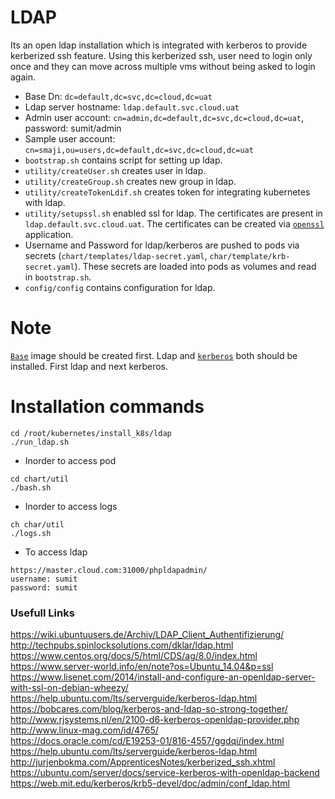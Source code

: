 # LDAP

Its an open ldap installation which is integrated with kerberos to provide kerberized ssh 
feature. Using this kerberized ssh, user need to login only once and they can move across
multiple vms without being asked to login again.
- Base Dn: `dc=default,dc=svc,dc=cloud,dc=uat`
- Ldap server hostname: `ldap.default.svc.cloud.uat`
- Admin user account: `cn=admin,dc=default,dc=svc,dc=cloud,dc=uat`, password: sumit/admin
- Sample user account: `cn=smaji,ou=users,dc=default,dc=svc,dc=cloud,dc=uat`
- `bootstrap.sh` contains script for setting up ldap.
- `utility/createUser.sh` creates user in ldap.
- `utility/createGroup.sh` creates new group in ldap.
- `utility/createTokenLdif.sh` creates token for integrating kubernetes with ldap.
- `utility/setupssl.sh` enabled ssl for ldap. The certificates are present in `ldap.default.svc.cloud.uat`.
The certificates can be created via [`openssl`](https://github.com/sumitmaji/openssl) application.
- Username and Password for ldap/kerberos are pushed to pods via secrets 
(`chart/templates/ldap-secret.yaml`, `char/template/krb-secret.yaml`). These secrets are loaded
into pods as volumes and read in `bootstrap.sh`.
- `config/config` contains configuration for ldap.

# Note
[`Base`](https://github.com/sumitmaji/base/tree/trusty) image should be created first.
Ldap and [`kerberos`](https://github.com/sumitmaji/kubernetes/tree/master/install_k8s/kerberos) both should be installed. First ldap and next kerberos.

# Installation commands

```console
cd /root/kubernetes/install_k8s/ldap
./run_ldap.sh
```

- Inorder to access pod
```console
cd chart/util
./bash.sh
```

- Inorder to access logs
```console
ch char/util
./logs.sh
```

- To access ldap
```console
https://master.cloud.com:31000/phpldapadmin/
username: sumit
password: sumit
```

### Usefull Links

https://wiki.ubuntuusers.de/Archiv/LDAP_Client_Authentifizierung/<br>
http://techpubs.spinlocksolutions.com/dklar/ldap.html<br>
https://www.centos.org/docs/5/html/CDS/ag/8.0/index.html<br>
https://www.server-world.info/en/note?os=Ubuntu_14.04&p=ssl<br>
https://www.lisenet.com/2014/install-and-configure-an-openldap-server-with-ssl-on-debian-wheezy/<br>
https://help.ubuntu.com/lts/serverguide/kerberos-ldap.html<br>
https://bobcares.com/blog/kerberos-and-ldap-so-strong-together/<br>
http://www.rjsystems.nl/en/2100-d6-kerberos-openldap-provider.php<br>
http://www.linux-mag.com/id/4765/<br>
https://docs.oracle.com/cd/E19253-01/816-4557/ggdqi/index.html<br>
https://help.ubuntu.com/lts/serverguide/kerberos-ldap.html<br>
http://jurjenbokma.com/ApprenticesNotes/kerberized_ssh.xhtml<br>
https://ubuntu.com/server/docs/service-kerberos-with-openldap-backend<br>
https://web.mit.edu/kerberos/krb5-devel/doc/admin/conf_ldap.html<br>
